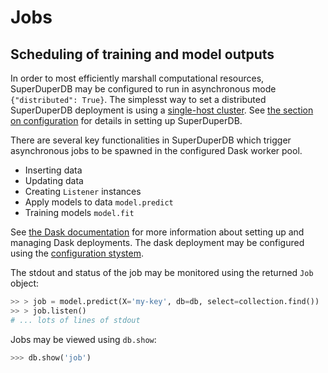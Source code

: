 # Jobs

## Scheduling of training and model outputs

In order to most efficiently marshall computational resources,
SuperDuperDB may be configured to run in asynchronous mode `{"distributed": True}`.
The simplesst way to set a distributed SuperDuperDB deployment is using a [single-host cluster](singlehost). See [the section on configuration](configuration) for details in setting up SuperDuperDB.

There are several key functionalities in SuperDuperDB which trigger asynchronous jobs to be
spawned in the configured Dask worker pool.

- Inserting data
- Updating data
- Creating `Listener` instances
- Apply models to data `model.predict`
- Training models `model.fit`

See [the Dask documentation](https://docs.dask.org/en/stable/) for more information about setting up and managing Dask deployments. The dask deployment may be configured using 
the [configuration stystem](configuration).

The stdout and status of the job may be monitored using the returned `Job` object:

```python
>> > job = model.predict(X='my-key', db=db, select=collection.find())
>> > job.listen()
# ... lots of lines of stdout
```

Jobs may be viewed using `db.show`:

```python
>>> db.show('job')
```